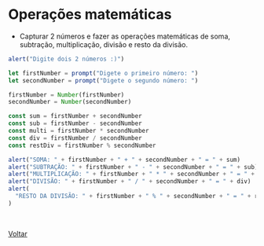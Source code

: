 # Operações matemáticas

- Capturar 2 números e fazer as operações matemáticas de soma, subtração, multiplicação, divisão e resto da divisão.

```js
alert("Digite dois 2 números :)")

let firstNumber = prompt("Digete o primeiro número: ")
let secondNumber = prompt("Digete o segundo número: ")

firstNumber = Number(firstNumber)
secondNumber = Number(secondNumber)

const sum = firstNumber + secondNumber
const sub = firstNumber - secondNumber
const multi = firstNumber * secondNumber
const div = firstNumber / secondNumber
const restDiv = firstNumber % secondNumber

alert("SOMA: " + firstNumber + " + " + secondNumber + " = " + sum)
alert("SUBTRAÇÃO: " + firstNumber + " - " + secondNumber + " = " + sub)
alert("MULTIPLICAÇÃO: " + firstNumber + " * " + secondNumber + " = " + multi)
alert("DIVISÃO: " + firstNumber + " / " + secondNumber + " = " + div)
alert(
  "RESTO DA DIVISÃO: " + firstNumber + " % " + secondNumber + " = " + restDiv
)
```

<br>

<a href="../README.md">Voltar</a>
